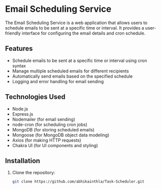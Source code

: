 # Email Scheduling Service

The Email Scheduling Service is a web application that allows users to schedule emails to be sent at a specific time or interval. It provides a user-friendly interface for configuring the email details and cron schedule.

## Features

- Schedule emails to be sent at a specific time or interval using cron syntax
- Manage multiple scheduled emails for different recipients
- Automatically send emails based on the specified schedule
- Logging and error handling for email sending

## Technologies Used

- Node.js
- Express.js
- Nodemailer (for email sending)
- node-cron (for scheduling cron jobs)
- MongoDB (for storing scheduled emails)
- Mongoose (for MongoDB object data modeling)
- Axios (for making HTTP requests)
- Chakra UI (for UI components and styling)

## Installation

1. Clone the repository:
   ```bash
   git clone https://github.com/abhikainthla/Task-Scheduler.git
